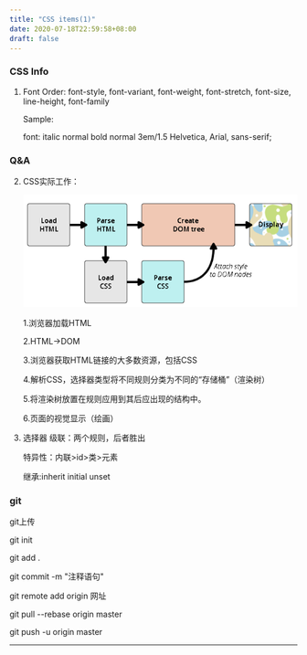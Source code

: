 ```yaml
---
title: "CSS items(1)"
date: 2020-07-18T22:59:58+08:00
draft: false
---
```

### CSS Info
1. Font Order:
      font-style, font-variant, font-weight, font-stretch, font-size, line-height, font-family

      Sample:

      font: italic normal bold normal 3em/1.5 Helvetica, Arial, sans-serif;
### Q&A
2. CSS实际工作：

    ![HowCSSWork](https://github.com/MarginLon/MarginPostImage/blob/master/HowCSSWork.png?raw=true)

    1.浏览器加载HTML

    2.HTML->DOM

    3.浏览器获取HTML链接的大多数资源，包括CSS

    4.解析CSS，选择器类型将不同规则分类为不同的“存储桶”（渲染树）

    5.将渲染树放置在规则应用到其后应出现的结构中。

    6.页面的视觉显示（绘画）


3. 选择器
   级联：两个规则，后者胜出

   特异性：内联>id>类>元素

   继承:inherit initial unset




### git
git上传

git init

git add .

git commit -m "注释语句"

git remote add origin 网址

git pull --rebase origin master

git push -u origin master

-------------------------------------
